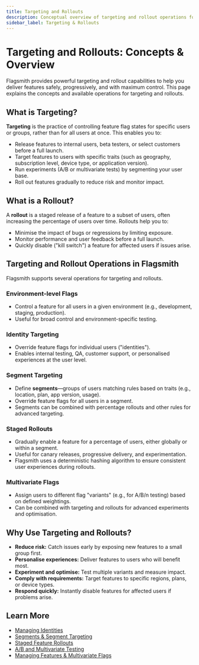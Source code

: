 ```yaml
---
title: Targeting and Rollouts
description: Conceptual overview of targeting and rollout operations for feature flags in Flagsmith.
sidebar_label: Targeting & Rollouts
---
```


# Targeting and Rollouts: Concepts & Overview

Flagsmith provides powerful targeting and rollout capabilities to help you deliver features safely, progressively, and with maximum control. This page explains the concepts and available operations for targeting and rollouts.

## What is Targeting?

**Targeting** is the practice of controlling feature flag states for specific users or groups, rather than for all users at once. This enables you to:
- Release features to internal users, beta testers, or select customers before a full launch.
- Target features to users with specific traits (such as geography, subscription level, device type, or application version).
- Run experiments (A/B or multivariate tests) by segmenting your user base.
- Roll out features gradually to reduce risk and monitor impact.

## What is a Rollout?

A **rollout** is a staged release of a feature to a subset of users, often increasing the percentage of users over time. Rollouts help you to:
- Minimise the impact of bugs or regressions by limiting exposure.
- Monitor performance and user feedback before a full launch.
- Quickly disable ("kill switch") a feature for affected users if issues arise.

## Targeting and Rollout Operations in Flagsmith

Flagsmith supports several operations for targeting and rollouts.

### Environment-level Flags
- Control a feature for all users in a given environment (e.g., development, staging, production).
- Useful for broad control and environment-specific testing.

### Identity Targeting
- Override feature flags for individual users ("identities").
- Enables internal testing, QA, customer support, or personalised experiences at the user level.

### Segment Targeting
- Define **segments**—groups of users matching rules based on traits (e.g., location, plan, app version, usage).
- Override feature flags for all users in a segment.
- Segments can be combined with percentage rollouts and other rules for advanced targeting.

### Staged Rollouts
- Gradually enable a feature for a percentage of users, either globally or within a segment.
- Useful for canary releases, progressive delivery, and experimentation.
- Flagsmith uses a deterministic hashing algorithm to ensure consistent user experiences during rollouts.

### Multivariate Flags
- Assign users to different flag "variants" (e.g., for A/B/n testing) based on defined weightings.
- Can be combined with targeting and rollouts for advanced experiments and optimisation.

## Why Use Targeting and Rollouts?

- **Reduce risk:** Catch issues early by exposing new features to a small group first.
- **Personalise experiences:** Deliver features to users who will benefit most.
- **Experiment and optimise:** Test multiple variants and measure impact.
- **Comply with requirements:** Target features to specific regions, plans, or device types.
- **Respond quickly:** Instantly disable features for affected users if problems arise.

## Learn More

- [Managing Identities](/flagsmith-concepts/identities)
- [Segments & Segment Targeting](/flagsmith-concepts/segments)
- [Staged Feature Rollouts](/managing-flags/rollout/rollout-by-percentage)
- [A/B and Multivariate Testing](/experimentation-ab-testing)
- [Managing Features & Multivariate Flags](/managing-flags/core-management)
